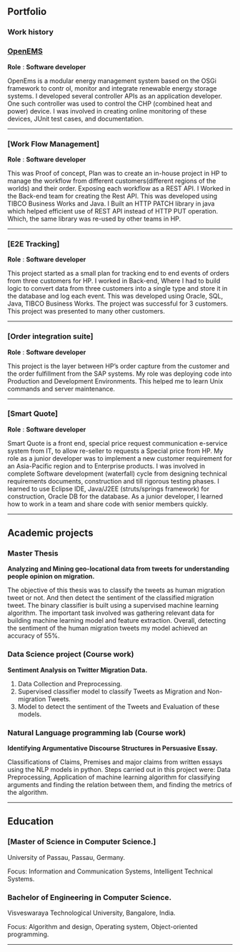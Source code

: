 ## Portfolio

### Work history 

### [OpenEMS](https://github.com/OpenEMS/openems)

**Role** : **Software developer**

OpenEms is a modular energy management system based on the OSGi framework to contr
ol, monitor and integrate renewable energy storage systems. I developed several controller
APIs as an application developer. One such controller was used to control the CHP
(combined heat and power) device. I was involved in creating online monitoring of these
devices, JUnit test cases, and documentation.

---
### [Work Flow Management]

**Role** : **Software developer**

This was Proof of concept, Plan was to create an in-house project in HP to manage the
workflow from different customers(different regions of the worlds) and their order.
Exposing each workflow as a REST API. I Worked in the Back-end team for creating the Rest
API. This was developed using TIBCO Business Works and Java. I Built an HTTP PATCH
library in java which helped efficient use of REST API instead of HTTP PUT operation. Which,
the same library was re-used by other teams in HP.

---

### [E2E Tracking]

**Role** : **Software developer**

This project started as a small plan for tracking end to end events of orders from three
customers for HP. I worked in Back-end, Where I had to build logic to convert data from
three customers into a single type and store it in the database and log each event. This was
developed using Oracle, SQL, Java, TIBCO Business Works. The project was successful for 3
customers. This project was presented to many other customers.

---

### [Order integration suite]

**Role** : **Software developer**

This project is the layer between HP’s order capture from the customer and the order
fulfillment from the SAP systems. My role was deploying code into Production and
Development Environments. This helped me to learn Unix commands and server
maintenance.

---

### [Smart Quote]

**Role** : **Software developer**

Smart Quote is a front end, special price request communication e-service system from IT,
to allow re-seller to requests a Special price from HP. My role as a junior developer was to
implement a new customer requirement for an Asia-Pacific region and to Enterprise
products. I was involved in complete Software development (waterfall) cycle from
designing technical requirements documents, construction and till rigorous testing phases.
I learned to use Eclipse IDE, Java/J2EE (struts/springs framework) for construction, Oracle
DB for the database. As a junior developer, I learned how to work in a team and share code
with senior members quickly.

---

## Academic projects
### Master Thesis

**Analyzing and Mining geo-locational data from tweets for understanding people
opinion on migration.**

The objective of this thesis was to classify the tweets as human migration tweet or not. And
then detect the sentiment of the classified migration tweet. The binary classifier is built
using a supervised machine learning algorithm. The important task involved was gathering
relevant data for building machine learning model and feature extraction. Overall,
detecting the sentiment of the human migration tweets my model achieved an accuracy of
55%.

### Data Science project (Course work)

**Sentiment Analysis on Twitter Migration Data.**
1. Data Collection and Preprocessing.
1. Supervised classifier model to classify Tweets as Migration and Non-migration Tweets.
1. Model to detect the sentiment of the Tweets and Evaluation of these models.

### Natural Language programming lab (Course work)

**Identifying Argumentative Discourse Structures in Persuasive Essay.**

Classifications of Claims, Premises and major claims from written essays using the NLP
models in python. Steps carried out in this project were: Data Preprocessing, Application of
machine learning algorithm for classifying arguments and finding the relation between
them, and finding the metrics of the algorithm.

---
## Education
### [Master of Science in Computer Science.]



University of Passau, Passau, Germany.

Focus: Information and Communication Systems, Intelligent Technical Systems.

### Bachelor of Engineering in Computer Science.
Visveswaraya Technological University, Bangalore, India.

Focus: Algorithm and design, Operating system, Object-oriented programming.


---







